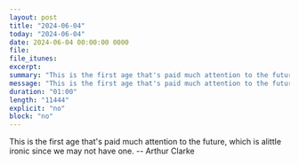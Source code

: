 ```yaml
---
layout: post
title: "2024-06-04"
today: "2024-06-04"
date: 2024-06-04 00:00:00 0000
file:
file_itunes:
excerpt:
summary: "This is the first age that's paid much attention to the future, which is alittle ironic since we may not have one. -- Arthur Clarke"
message: "This is the first age that's paid much attention to the future, which is alittle ironic since we may not have one. -- Arthur Clarke"
duration: "01:00"
length: "11444"
explicit: "no"
block: "no"
---
```

This is the first age that's paid much attention to the future, which is alittle ironic since we may not have one. -- Arthur Clarke

